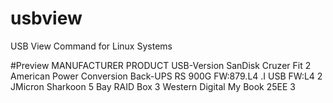 # usbview
USB View Command for Linux Systems

#Preview
MANUFACTURER                         PRODUCT                                    USB-Version
SanDisk                              Cruzer Fit                                 2
American Power Conversion            Back-UPS RS 900G FW:879.L4 .I USB FW:L4    2
JMicron                              Sharkoon 5 Bay RAID Box                    3
Western Digital                      My Book 25EE                               3
